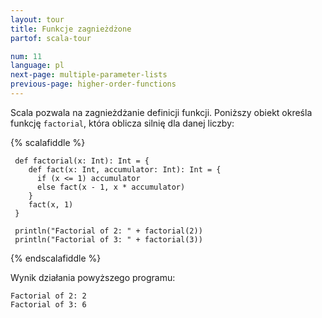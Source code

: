 ```yaml
---
layout: tour
title: Funkcje zagnieżdżone
partof: scala-tour

num: 11
language: pl
next-page: multiple-parameter-lists
previous-page: higher-order-functions
---
```


Scala pozwala na zagnieżdżanie definicji funkcji.
Poniższy obiekt określa funkcję `factorial`, która oblicza silnię dla danej liczby:

{% scalafiddle %}
```tut
 def factorial(x: Int): Int = {
    def fact(x: Int, accumulator: Int): Int = {
      if (x <= 1) accumulator
      else fact(x - 1, x * accumulator)
    }  
    fact(x, 1)
 }

 println("Factorial of 2: " + factorial(2))
 println("Factorial of 3: " + factorial(3))
```
{% endscalafiddle %}

Wynik działania powyższego programu:

```
Factorial of 2: 2
Factorial of 3: 6
```
